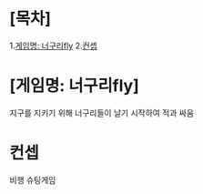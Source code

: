 # [목차]
1.[게임명: 너구리fly](#게임명--너구리fly)
2.[컨셉](#컨셉)
# [게임명: 너구리fly]
지구를 지키기 위해 너구리들이 날기 시작하여 적과 싸움


# 컨셉
비행 슈팅게임
